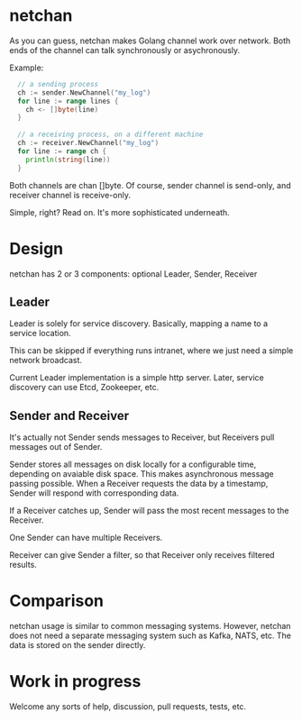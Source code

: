 # netchan
As you can guess, netchan makes Golang channel work over network. 
Both ends of the channel can talk synchronously or asychronously.

Example:
```go
  // a sending process
  ch := sender.NewChannel("my_log")
  for line := range lines {
    ch <- []byte(line)
  }
  
  // a receiving process, on a different machine
  ch := receiver.NewChannel("my_log")
  for line := range ch {
    println(string(line))
  }
```

Both channels are chan []byte. Of course, sender channel is send-only, and receiver channel is receive-only.

Simple, right? Read on. It's more sophisticated underneath.

# Design
netchan has 2 or 3 components: optional Leader, Sender, Receiver

## Leader
Leader is solely for service discovery. Basically, mapping a name to a service location.

This can be skipped if everything runs intranet, where we just need a simple network broadcast.

Current Leader implementation is a simple http server. Later, service discovery can use Etcd, Zookeeper, etc.

## Sender and Receiver
It's actually not Sender sends messages to Receiver, but Receivers pull messages out of Sender.

Sender stores all messages on disk locally for a configurable time, depending on avaiable disk space.  This makes asynchronous
message passing possible. When a Receiver requests the data by a timestamp, Sender will respond with corresponding data. 

If a Receiver catches up, Sender will pass the most recent messages to the Receiver.

One Sender can have multiple Receivers.

Receiver can give Sender a filter, so that Receiver only receives filtered results.

# Comparison
netchan usage is similar to common messaging systems. However, netchan does not need a separate messaging system such as Kafka, NATS, etc. The data is stored on the sender directly.

# Work in progress
Welcome any sorts of help, discussion, pull requests, tests, etc.
